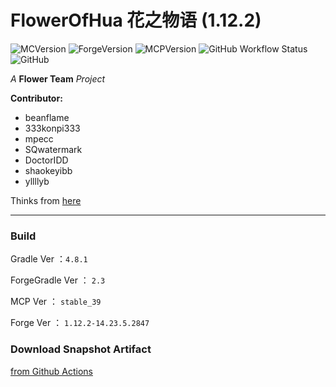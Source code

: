 # FlowerOfHua 花之物语 (1.12.2)
![MCVersion](https://img.shields.io/badge/MCVersion-1.12.2-success)
![ForgeVersion](https://img.shields.io/badge/ForgeVersion-1.12.2--14.23.5.2847-success)
![MCPVersion](https://img.shields.io/badge/MCVersion-stable_39-success)
![GitHub Workflow Status](https://img.shields.io/github/workflow/status/Flower-Story-Team/FlowerOfHua-1.12.2/Java%20CI%20with%20Gradle)
![GitHub](https://img.shields.io/github/license/Flower-Story-Team/FlowerOfHua-1.12.2?style=flat-square)

*A* **Flower Team** *Project*

**Contributor:** 
+ beanflame
+ 333konpi333
+ mpecc
+ SQwatermark
+ DoctorIDD
+ shaokeyibb
+ yllllyb


Thinks from [here](https://www.mcbbs.net/forum.php?mod=viewthread&tid=1063599&page=1#pid18600862)

- - -

### Build

Gradle Ver ：`4.8.1`

ForgeGradle Ver ： `2.3`

MCP Ver ： `stable_39`

Forge Ver ： `1.12.2-14.23.5.2847`

### Download Snapshot Artifact

[from Github Actions](https://github.com/Flower-Story-Team/FlowerOfHua-1.12.2/actions)

